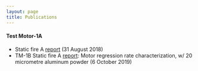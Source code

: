 ```yaml
--- 
layout: page
title: Publications
---
```


#### Test Motor-1A
- Static fire A [report](_pdf-documents/TM-1A-report-1.pdf) (31 August 2018)
- TM-1B Static fire A [report](/_pdf-documents/David's-EE.pdf): Motor regression rate characterization, w/ 20 micrometre aluminum powder (6 October 2019)
